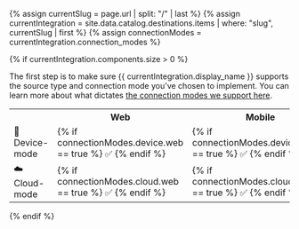 <!-- in the file we're pulling from the API, "name" corresponds with the path to the yml blob for a specific destination.-->
{% assign currentSlug = page.url | split: "/" | last %}
{% assign currentIntegration = site.data.catalog.destinations.items | where: "slug", currentSlug | first %}
{% assign connectionModes = currentIntegration.connection_modes %}

{% if currentIntegration.components.size > 0 %}
<!--don't show a blank table if we can't find any info about these. -->
<!--
components -> how do we send data
platforms -> what data do we recognize-->



The first step is to make sure {{ currentIntegration.display_name }} supports the source type and connection mode you've chosen to implement. You can learn more about what dictates [the connection modes we support here](https://segment.com/docs/connections/destinations/#connection-modes).

<table>
  <tr>
    <th></th>
    <th>Web</th>
    <th>Mobile</th>
    <th>Server</th>
  </tr>
  <tr>
    <td>📱 Device-mode</td>
    <td>{% if connectionModes.device.web == true %} ✅ {% endif %}</td>
    <td>{% if connectionModes.device.mobile == true %} ✅ {% endif %}</td>
    <td>{% if connectionModes.device.server == true %} ✅ {% endif %}</td>
  </tr>
  <tr>
    <td>☁️  Cloud-mode</td>
    <td>{% if connectionModes.cloud.web == true %} ✅ {% endif %}</td>
    <td>{% if connectionModes.cloud.mobile == true %} ✅ {% endif %}</td>
    <td>{% if connectionModes.cloud.server == true %} ✅ {% endif %}</td>
  </tr>
</table>
{% endif %}
